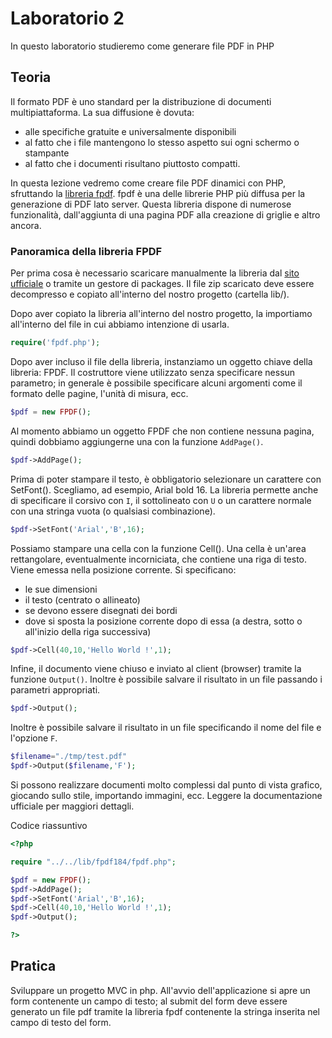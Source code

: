 # Laboratorio 2
In questo laboratorio studieremo come generare file PDF in PHP

## Teoria

Il formato PDF è uno standard per la distribuzione di documenti multipiattaforma. La sua diffusione è dovuta:
* alle specifiche gratuite e universalmente disponibili
* al fatto che i file mantengono lo stesso aspetto sui ogni schermo o stampante 
* al fatto che i documenti risultano piuttosto compatti.

In questa lezione vedremo come creare file PDF dinamici con PHP, sfruttando la [libreria fpdf](http://www.fpdf.org/). fpdf è una delle librerie PHP più diffusa per la generazione di PDF lato server. Questa libreria dispone di numerose funzionalità, dall'aggiunta di una pagina PDF alla creazione di griglie e altro ancora.



### Panoramica della libreria FPDF

Per prima cosa è necessario scaricare manualmente la libreria dal [sito ufficiale](http://www.fpdf.org/en/download.php) o tramite un gestore di packages.
Il file zip scaricato deve essere decompresso e copiato all'interno del nostro progetto (cartella lib/).

Dopo aver copiato la libreria all'interno del nostro progetto, la importiamo all'interno del file in cui abbiamo intenzione di usarla.
```php
require('fpdf.php');
```

Dopo aver incluso il file della libreria, instanziamo un oggetto chiave della libreria: FPDF. Il costruttore viene utilizzato senza specificare nessun parametro; in generale è possibile specificare alcuni argomenti come il formato delle pagine, l'unità di misura, ecc.
```php
$pdf = new FPDF();
```

Al momento abbiamo un oggetto FPDF che non contiene nessuna pagina, quindi dobbiamo aggiungerne una con la funzione ``AddPage()``. 
```php
$pdf->AddPage();
```

Prima di poter stampare il testo, è obbligatorio selezionare un carattere con SetFont(). Scegliamo, ad esempio, Arial bold 16. La libreria permette anche di specificare il corsivo con ``I``, il sottolineato con ``U`` o un carattere normale con una stringa vuota (o qualsiasi combinazione). 
```php
$pdf->SetFont('Arial','B',16);
```

Possiamo stampare una cella con la funzione Cell(). Una cella è un'area rettangolare, eventualmente incorniciata, che contiene una riga di testo. Viene emessa nella posizione corrente. Si specificano:
* le sue dimensioni
* il testo (centrato o allineato)
* se devono essere disegnati dei bordi
* dove si sposta la posizione corrente dopo di essa (a destra, sotto o all'inizio della riga successiva)
```php
$pdf->Cell(40,10,'Hello World !',1);
```
Infine, il documento viene chiuso e inviato al client (browser) tramite la funzione ``Output()``. Inoltre è possibile salvare il risultato in un file passando i parametri appropriati. 
```php
$pdf->Output();
```

Inoltre è possibile salvare il risultato in un file specificando il nome del file e l'opzione ``F``. 
```php
$filename="./tmp/test.pdf"
$pdf->Output($filename,'F');
```

Si possono realizzare documenti molto complessi dal punto di vista grafico, giocando sullo stile, importando immagini, ecc. Leggere la documentazione ufficiale per maggiori dettagli.

Codice riassuntivo
```php
<?php 

require "../../lib/fpdf184/fpdf.php";

$pdf = new FPDF();
$pdf->AddPage();
$pdf->SetFont('Arial','B',16);
$pdf->Cell(40,10,'Hello World !',1);
$pdf->Output();

?>
```


## Pratica

Sviluppare un progetto MVC in php. All'avvio dell'applicazione si apre un form contenente un campo di testo; al submit del form deve essere generato un file pdf tramite la libreria fpdf contenente la stringa inserita nel campo di testo del form.

